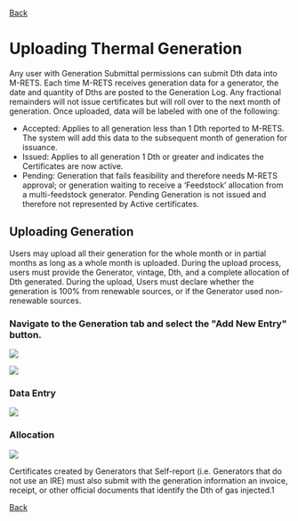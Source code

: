 [Back](https://mrets.github.io/Help/index)

# Uploading Thermal Generation

Any user with Generation Submittal permissions can submit Dth data into M-RETS. Each time M-RETS receives generation data for a generator, the date and quantity of Dths are posted to the Generation Log. Any
fractional remainders will not issue certificates but will roll over to the next month of generation. Once uploaded, data will be labeled with one of the following:

<ul>
  <li>Accepted: Applies to all generation less than 1 Dth reported to M-RETS. The system will add this data to the subsequent month of generation for issuance.</li>
  <li>Issued: Applies to all generation 1 Dth or greater and indicates the Certificates are now active.</li>
  <li>Pending: Generation that fails feasibility and therefore needs M-RETS approval; or generation waiting to receive a ‘Feedstock’ allocation from a multi-feedstock generator. Pending Generation is not issued and therefore not represented by Active certificates.</ul>
  </ul>

## Uploading Generation

Users may upload all their generation for the whole month or in partial months as long as a whole month is uploaded. During the upload process, users must provide the Generator, vintage, Dth, and a complete allocation of Dth generated. During the upload, Users must declare whether the generation is 100% from renewable sources, or if the Generator used non-renewable sources. 

### Navigate to the Generation tab and select the "Add New Entry" button.

![](https://github.com/mrets/photos/blob/master/generation_rt_1.png?raw=true)

![](https://github.com/mrets/photos/blob/master/generation_rt_2.png?raw=true)

### Data Entry

![](https://github.com/mrets/photos/blob/master/generation_rt_3.png?raw=true)



### Allocation

![](https://github.com/mrets/photos/blob/master/generation_rt_4.png?raw=true)

Certificates created by Generators that Self-report (i.e. Generators that do not use an IRE) must also submit with the generation information an invoice, receipt, or other official documents that identify the Dth of gas injected.1

[Back](https://mrets.github.io/Help/index)
